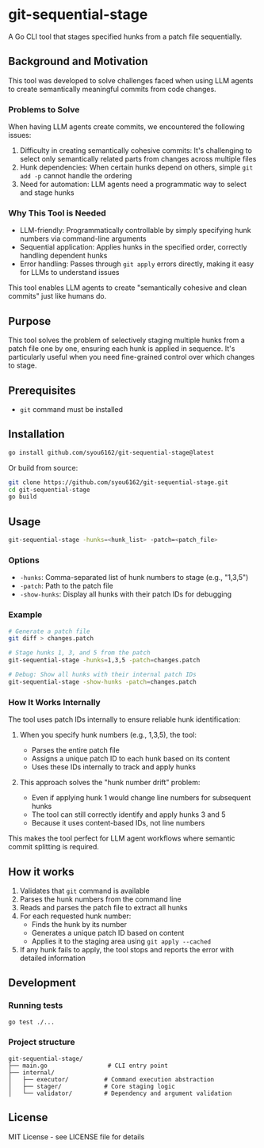 # git-sequential-stage

A Go CLI tool that stages specified hunks from a patch file sequentially.

## Background and Motivation

This tool was developed to solve challenges faced when using LLM agents to create semantically meaningful commits from code changes.

### Problems to Solve

When having LLM agents create commits, we encountered the following issues:

1. Difficulty in creating semantically cohesive commits: It's challenging to select only semantically related parts from changes across multiple files
2. Hunk dependencies: When certain hunks depend on others, simple `git add -p` cannot handle the ordering
3. Need for automation: LLM agents need a programmatic way to select and stage hunks

### Why This Tool is Needed

- LLM-friendly: Programmatically controllable by simply specifying hunk numbers via command-line arguments
- Sequential application: Applies hunks in the specified order, correctly handling dependent hunks
- Error handling: Passes through `git apply` errors directly, making it easy for LLMs to understand issues

This tool enables LLM agents to create "semantically cohesive and clean commits" just like humans do.

## Purpose

This tool solves the problem of selectively staging multiple hunks from a patch file one by one, ensuring each hunk is applied in sequence. It's particularly useful when you need fine-grained control over which changes to stage.

## Prerequisites

- `git` command must be installed

## Installation

```bash
go install github.com/syou6162/git-sequential-stage@latest
```

Or build from source:

```bash
git clone https://github.com/syou6162/git-sequential-stage.git
cd git-sequential-stage
go build
```

## Usage

```bash
git-sequential-stage -hunks=<hunk_list> -patch=<patch_file>
```

### Options

- `-hunks`: Comma-separated list of hunk numbers to stage (e.g., "1,3,5")
- `-patch`: Path to the patch file
- `-show-hunks`: Display all hunks with their patch IDs for debugging

### Example

```bash
# Generate a patch file
git diff > changes.patch

# Stage hunks 1, 3, and 5 from the patch
git-sequential-stage -hunks=1,3,5 -patch=changes.patch

# Debug: Show all hunks with their internal patch IDs
git-sequential-stage -show-hunks -patch=changes.patch
```

### How It Works Internally

The tool uses patch IDs internally to ensure reliable hunk identification:

1. When you specify hunk numbers (e.g., 1,3,5), the tool:
   - Parses the entire patch file
   - Assigns a unique patch ID to each hunk based on its content
   - Uses these IDs internally to track and apply hunks
   
2. This approach solves the "hunk number drift" problem:
   - Even if applying hunk 1 would change line numbers for subsequent hunks
   - The tool can still correctly identify and apply hunks 3 and 5
   - Because it uses content-based IDs, not line numbers

This makes the tool perfect for LLM agent workflows where semantic commit splitting is required.

## How it works

1. Validates that `git` command is available
2. Parses the hunk numbers from the command line
3. Reads and parses the patch file to extract all hunks
4. For each requested hunk number:
   - Finds the hunk by its number
   - Generates a unique patch ID based on content
   - Applies it to the staging area using `git apply --cached`
5. If any hunk fails to apply, the tool stops and reports the error with detailed information

## Development

### Running tests

```bash
go test ./...
```

### Project structure

```
git-sequential-stage/
├── main.go                 # CLI entry point
├── internal/
│   ├── executor/          # Command execution abstraction
│   ├── stager/            # Core staging logic
│   └── validator/         # Dependency and argument validation
```

## License

MIT License - see LICENSE file for details
